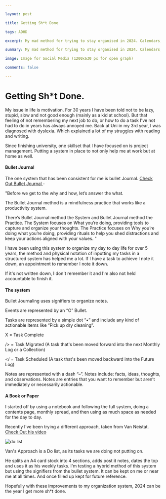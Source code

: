 ```yaml
---

layout: post

title: Getting Sh*t Done

tags: ADHD

excerpt: My mad method for trying to stay organised in 2024. Calendars, Bullet Journal, Notion and ADHD.

summary: My mad method for trying to stay organised in 2024. Calendars, Bullet Journal, Notion and ADHD.

image: Image for Social Media (1200x630 px for open graph)

comments: false

---
```


# Getting Sh*t Done.

My issue in life is motivation. For 30 years I have been told not to be lazy, stupid, slow and not good enough (mainly as a kid at school). But that feeling of not remembering my next job to do, or how to do a task I've not had to do in years has always annoyed me. Back at Uni in my 3rd year, I was diagnosed with dyslexia. Which explained a lot of my struggles with reading and writing.

Since finishing university, one skillset that I have focused on is project management. Putting a system in place to not only help me at work but at home as well.

#### Bullet Journal

The one system that has been consistent for me is bullet Journal. [Check Out Bullet Journal ](https://bulletjournal.com/pages/about) -

"Before we get to the why and how, let’s answer the what.

The Bullet Journal method is a mindfulness practice that works like a productivity system.

There’s Bullet Journal method the System and Bullet Journal method the Practice. The System focuses on What you’re doing, providing tools to capture and organize your thoughts. The Practice focuses on Why you’re doing what you’re doing, providing rituals to help you shed distractions and keep your actions aligned with your values. "

I have been using this system to organize my day to day life for over 5 years, the method and physical notation of inputting my tasks in a structured system has helped me a lot. If I have a task to achieve I note it down, an appointment to remember I note it down.

If it's not written down, I don't remember it and I'm also not held accountable to finish it.

#### The system  

Bullet Journaling uses signifiers to organize notes.

Events are represented by an “O” Bullet.

Tasks are represented by a simple dot “•” and include any kind of actionable items like “Pick up dry cleaning”.

X = Task Complete

/> = Task Migrated (A task that's been moved forward into the next Monthly Log or a Collection)

</ = Task Scheduled (A task that's been moved backward into the Future Log)

Notes are represented with a dash “–”. Notes include: facts, ideas, thoughts, and observations. Notes are entries that you want to remember but aren’t immediately or necessarily actionable.

#### A Book or Paper

I started off by using a notebook and following the full system, doing a contents page, monthly spread, and then using as much space as needed for the day to day.

Recently I've been trying a different approach, taken from Van Neistat. [Check Out his video ](https://youtu.be/lG1DaoJkuBw)

<img title="a title" alt="do list" src="https://external-content.duckduckgo.com/iu/?u=https%3A%2F%2Ftse1.mm.bing.net%2Fth%3Fid%3DOIP.aOoUmT7-RgSLDAyTh5HA3QHaFj%26pid%3DApi&f=1&ipt=f5e9794abbff25fa82a7eed95649cc87804153b36e13e2077576c9012588b4bd&ipo=images">

Van's Approach is a Do list, as its tasks we are doing not putting on.

He splits an A4 card stock into 4 sections, adds post it notes, dates the top and uses it as his weekly tasks. I'm testing a hybrid method of this system but using the signifiers from the bullet system. It can be kept on me or near me at all times. And once filled up kept for future reference.

Hopefully with these improvements to my organization system, 2024 can be the year I get more sh*t done.
